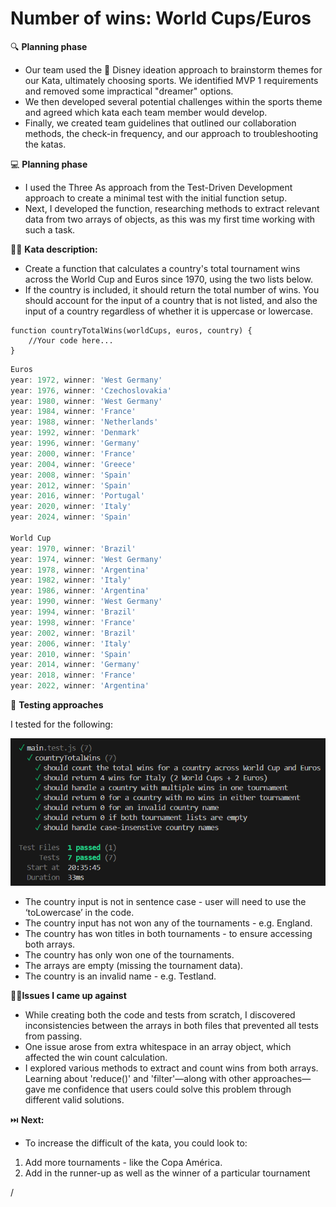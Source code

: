 # Number of wins: World Cups/Euros

🔍 **Planning phase**

- Our team used the 💫 Disney ideation approach to brainstorm themes for our Kata, ultimately choosing sports. We identified MVP 1 requirements and removed some impractical "dreamer" options.
- We then developed several potential challenges within the sports theme and agreed which kata each team member would develop.
- Finally, we created team guidelines that outlined our collaboration methods, the check-in frequency, and our approach to troubleshooting the katas.

💻 **Planning phase**

- I used the Three As approach from the Test-Driven Development approach to create a minimal test with the initial function setup.
- Next, I developed the function, researching methods to extract relevant data from two arrays of objects, as this was my first time working with such a task.

🥷🏻 **Kata description:** 

- Create a function that calculates a country's total tournament wins across the World Cup and Euros since 1970, using the two lists below.
- If the country is included, it should return the total number of wins. You should account for the input of a country that is not listed, and also the input of a country regardless of whether it is uppercase or lowercase.

```
function countryTotalWins(worldCups, euros, country) {
    //Your code here...
}
```

```jsx
Euros
year: 1972, winner: 'West Germany'
year: 1976, winner: 'Czechoslovakia'
year: 1980, winner: 'West Germany'
year: 1984, winner: 'France'
year: 1988, winner: 'Netherlands'
year: 1992, winner: 'Denmark'
year: 1996, winner: 'Germany'
year: 2000, winner: 'France'
year: 2004, winner: 'Greece'
year: 2008, winner: 'Spain'
year: 2012, winner: 'Spain'
year: 2016, winner: 'Portugal'
year: 2020, winner: 'Italy'
year: 2024, winner: 'Spain'

World Cup
year: 1970, winner: 'Brazil'
year: 1974, winner: 'West Germany'
year: 1978, winner: 'Argentina'
year: 1982, winner: 'Italy'
year: 1986, winner: 'Argentina'
year: 1990, winner: 'West Germany'
year: 1994, winner: 'Brazil'
year: 1998, winner: 'France'
year: 2002, winner: 'Brazil'
year: 2006, winner: 'Italy'
year: 2010, winner: 'Spain'
year: 2014, winner: 'Germany'
year: 2018, winner: 'France'
year: 2022, winner: 'Argentina' 
```

🧪 **Testing approaches**

I tested for the following:

![alt text](image.png)

- The country input is not in sentence case - user will need to use the ‘toLowercase’ in the code.
- The country input has not won any of the tournaments - e.g. England.
- The country has won titles in both tournaments - to ensure accessing both arrays.
- The country has only won one of the tournaments.
- The arrays are empty (missing the tournament data).
- The country is an invalid name - e.g. Testland.

💪🏻**Issues I came up against**

- While creating both the code and tests from scratch, I discovered inconsistencies between the arrays in both files that prevented all tests from passing.
- One issue arose from extra whitespace in an array object, which affected the win count calculation.
- I explored various methods to extract and count wins from both arrays. Learning about 'reduce()' and 'filter'—along with other approaches—gave me confidence that users could solve this problem through different valid solutions.

⏭️ **Next:**

- To  increase the difficult of the kata, you could look to:
1. Add more tournaments - like the Copa América.
2. Add in the runner-up as well as the winner of a particular tournament

/
